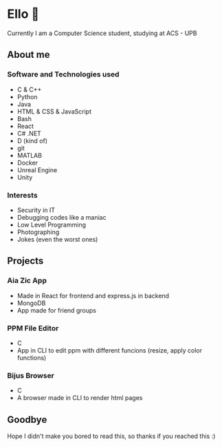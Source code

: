 # Ello :wave:

Currently I am a Computer Science student, studying at ACS - UPB

## About me

### Software and Technologies used
- C & C++
- Python
- Java
- HTML & CSS & JavaScript
- Bash
- React
- C# .NET
- D (kind of)
- git
- MATLAB
- Docker
- Unreal Engine
- Unity

### Interests 
- Security in IT
- Debugging codes like a maniac
- Low Level Programming
- Photographing
- Jokes (even the worst ones)

## Projects

### Aia Zic App
- Made in React for frontend and express.js in backend
- MongoDB 
- App made for friend groups

### PPM File Editor
- C
- App in CLI to edit ppm with different funcions (resize, apply color functions)

### Bijus Browser
- C
- A browser made in CLI to render html pages

## Goodbye
Hope I didn't make you bored to read this, so thanks if you reached this :)


